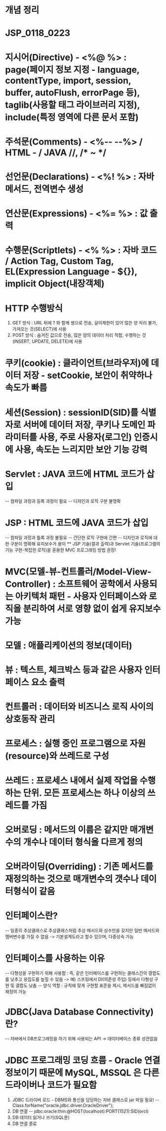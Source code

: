 # 개념 정리
# JSP_0118_0223

# 지시어(Directive) - <%@ %> : page(페이지 정보 지정 - language, contentType, import, session, buffer, autoFlush, errorPage 등), taglib(사용할 태그 라이브러리 지정), include(특정 영역에 다른 문서 포함)
# 주석문(Comments) - <%-- --%> / HTML - <!-- --> / JAVA //, /* ~ */
# 선언문(Declarations) - <%! %> : 자바 메서드, 전역변수 생성
# 연산문(Expressions) - <%= %> : 값 출력
# 수행문(Scriptlets) - <% %> : 자바 코드 / Action Tag, Custom Tag, EL(Expression Language - ${}), implicit Object(내장객체)

# HTTP 수행방식
1. GET 방식 : URL 뒤에 ? 와 함께 쌍으로 전송, 길이제한이 있어 많은 양 처리 불가, 가져오는 것(SELECT)에 사용
2. POST 방식 : 숨겨진 값으로 전송, 많은 양의 데이터 처리 적합, 수행하는 것(INSERT, UPDATE, DELETE)에 사용

# 쿠키(cookie) : 클라이언트(브라우저)에 데이터 저장 - setCookie, 보안이 취약하나 속도가 빠름
# 세션(Session) : sessionID(SID)를 식별자로 서버에 데이터 저장, 쿠키나 도메인 파라미터를 사용, 주로 사용자(로그인) 인증시에 사용, 속도는 느리지만 보안 기능 강력

# Servlet : JAVA 코드에 HTML 코드가 삽입
-- 컴파일 과정과 등록 과정이 필요
-- 디자인과 로직 구분 불명확
# JSP : HTML 코드에 JAVA 코드가 삽입
-- 컴파일 과정과 틀록 과정 불필요
-- 간단한 로직 구현에 간편
-- 디자인과 로직에 대한 구분이 명확해 유지보수가 용이
** JSP 기술(결과 출력)과 Servlet 기술(프로그램의 기능 구현-복잡한 로직)을 혼용한 MVC 프로그래밍 방법 권장!

# MVC(모델-뷰-컨트롤러/Model-View-Controller) : 소프트웨어 공학에서 사용되는 아키텍처 패턴 - 사용자 인터페이스와 로직을 분리하여 서로 영향 없이 쉽게 유지보수 가능
# 모델 : 애플리케이션의 정보(데이터)
# 뷰 : 텍스트, 체크박스 등과 같은 사용자 인터페이스 요소 출력
# 컨트롤러 : 데이터와 비즈니스 로직 사이의 상호동작 관리

# 프로세스 : 실행 중인 프로그램으로 자원(resource)와 쓰레드로 구성
# 쓰레드 : 프로세스 내에서 실제 작업을 수행하는 단위. 모든 프로세스는 하나 이상의 쓰레드를 가짐

# 오버로딩 : 메서드의 이름은 같지만 매개변수의 개수나 데이터 형식을 다르게 정의
# 오버라이딩(Overriding) : 기존 메서드를 재정의하는 것으로 매개변수의 갯수나 데이터형식이 같음

# 인터페이스란?
-- 일종의 추상클래스로 추상클래스처럼 추상 메서드와 상수만을 갖지만 일반 메서드와 멤버변수를 가질 수 없음 -> 기본설계도라고 할수 있으며, 다중상속 가능

# 인터페이스를 사용하는 이유
-- 다형성을 구현하기 위해 사용함 : 즉, 같은 인터페이스를 구현하는 클래스간의 결합도를 낮추고 응집도를 높힐 수 있음 -> 예) 스프링에서 DI(의존성 주입) 등에서 다형성 구현 및 결합도 낮춤
-- 양식 역할 : 규칙에 맞게 구현할 표준을 제시, 메서드를 빠짐없이 재정의 가능

# JDBC(Java Database Connectivity)란?
-- 자바에서 DB프로그래밍을 하기 위해 사용되는 API -> 데이터베이스 종류 상관없음

# JDBC 프로그래밍 코딩 흐름 - Oracle 연결 정보이기 때문에 MySQL, MSSQL 은 다른 드라이버나 코드가 필요함
1. JDBC 드라이버 로드 - DBMS와 통신을 담당하는 자바 클래스로 jar 파일 필요!
-- Class.forName("oracle.jdbc.driver.OracleDriver");
2. DB 연결
-- jdbc:oracle:thin:@HOST(localhost):PORT(1521):SID(orcl)
3. DB 데이터 읽거나 쓰기(SQL문)
4. DB 연결 종료

